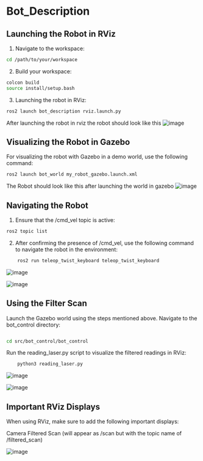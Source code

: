 # Bot_Description
## Launching the Robot in RViz
1. Navigate to the workspace:
```bash
cd /path/to/your/workspace
```
2. Build your workspace:
```bash
colcon build
source install/setup.bash
```
3. Launching the robot in RViz:
```bash
ros2 launch bot_description rviz.launch.py
```
After launching the robot in rviz the robot should look like this 
![image](https://github.com/user-attachments/assets/ac9f4171-ea65-4d64-82c6-8be5d69b83d2)


## Visualizing the Robot in Gazebo
For visualizing the robot with Gazebo in a demo world, use the following command:
```bash
ros2 launch bot_world my_robot_gazebo.launch.xml
```
The Robot should look like this after launching the world in gazebo
![image](https://github.com/user-attachments/assets/3cc6df22-10ab-48c0-93f6-fcb6c341bf36)

## Navigating the Robot

1. Ensure that the /cmd_vel topic is active:

```bash
ros2 topic list
```

2. After confirming the presence of /cmd_vel, use the following command to navigate the robot in the environment:

``` bash
    ros2 run teleop_twist_keyboard teleop_twist_keyboard
```

![image](https://github.com/user-attachments/assets/bd55c675-ffb7-43b3-b3c3-09b2ac88330b)

![image](https://github.com/user-attachments/assets/bd0f518a-ac25-4f6a-a61a-5c058eb8b439)


## Using the Filter Scan

Launch the Gazebo world using the steps mentioned above.
Navigate to the bot_control directory:
```bash

cd src/bot_control/bot_control
```


Run the reading_laser.py script to visualize the filtered readings in RViz:
```bash
    python3 reading_laser.py
```

![image](https://github.com/user-attachments/assets/f2b5c4b4-dbba-4173-b73d-76169866cccc)

![image](https://github.com/user-attachments/assets/9fc8df67-b35c-4a6e-83cb-cc96ad86e247)


## Important RViz Displays

When using RViz, make sure to add the following important displays:

Camera
Filtered Scan (will appear as /scan but with the topic name of /filtered_scan)

![image](https://github.com/user-attachments/assets/d083c270-4d5b-4044-9974-122085455d2d)
